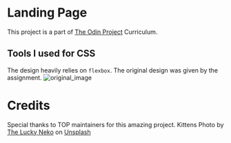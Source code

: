 # Landing Page

This project is a part of [The Odin Project](https://www.theodinproject.com/home) Curriculum.

## Tools I used for CSS

The design heavily relies on `flexbox`.
The original design was given by the assignment.
![original_image](https://cdn.statically.io/gh/TheOdinProject/curriculum/main/foundations/html_css/project/odin-project.png)

# Credits

Special thanks to TOP maintainers for this amazing project.
Kittens Photo by <a href="https://unsplash.com/@theluckyneko?utm_source=unsplash&utm_medium=referral&utm_content=creditCopyText">The Lucky Neko</a> on <a href="https://unsplash.com/s/photos/cats?utm_source=unsplash&utm_medium=referral&utm_content=creditCopyText">Unsplash</a>